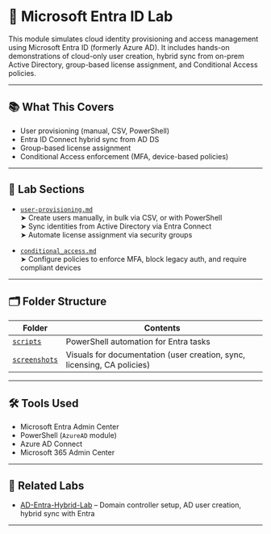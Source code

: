 # 🔐 Microsoft Entra ID Lab

This module simulates cloud identity provisioning and access management using Microsoft Entra ID (formerly Azure AD). It includes hands-on demonstrations of cloud-only user creation, hybrid sync from on-prem Active Directory, group-based license assignment, and Conditional Access policies.

---

## 📚 What This Covers

- User provisioning (manual, CSV, PowerShell)
- Entra ID Connect hybrid sync from AD DS
- Group-based license assignment
- Conditional Access enforcement (MFA, device-based policies)

---

## 📁 Lab Sections

- [`user-provisioning.md`](./user-provisioning.md)  
  ➤ Create users manually, in bulk via CSV, or with PowerShell  
  ➤ Sync identities from Active Directory via Entra Connect  
  ➤ Automate license assignment via security groups

- [`conditional_access.md`](./conditional-access.md)  
  ➤ Configure policies to enforce MFA, block legacy auth, and require compliant devices

---

## 🗂 Folder Structure

| Folder | Contents |
|--------|----------|
| [`scripts`](./scripts) | PowerShell automation for Entra tasks |
| [`screenshots`](./screenshots) | Visuals for documentation (user creation, sync, licensing, CA policies) |

---

## 🛠 Tools Used

- Microsoft Entra Admin Center  
- PowerShell (`AzureAD` module)  
- Azure AD Connect  
- Microsoft 365 Admin Center

---

## 🔗 Related Labs

- [AD-Entra-Hybrid-Lab](https://github.com/ColiverSEC/AD-Entra-Hybrid-Lab) – Domain controller setup, AD user creation, hybrid sync with Entra

---
